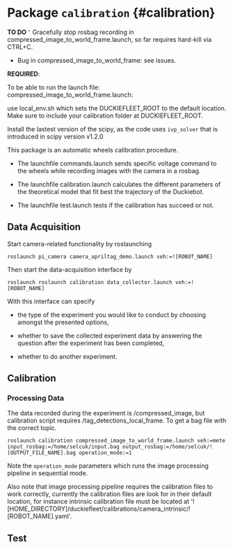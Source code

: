 # Package `calibration` {#calibration}

<move-here src='#pkg_name-autogenerated'/>

**TO DO**
⁻ Gracefully stop rosbag recording in compressed_image_to_world_frame.launch, so far requires hard-kill via CTRL+C.
- Bug in compressed_image_to_world_frame: see issues.

**REQUIRED**:

To be able to run the launch file: compressed_image_to_world_frame.launch:

use local_env.sh which sets the DUCKIEFLEET_ROOT to the default location. Make sure to include your calibration folder at DUCKIEFLEET_ROOT.

Install the lastest version of the scipy, as the code uses `ivp_solver` that is introduced in scipy version v1.2.0

This package is an automatic wheels calibration procedure.

- The launchfile commands.launch sends specific voltage command to the wheels while recording images with the camera in a rosbag.

- The launchfile calibration.launch calculates the different parameters of the theoretical model that fit best the trajectory of the Duckiebot.

- The launchfile test.launch tests if the calibration has succeed or not.


## Data Acquisition

Start camera-related functionality by roslaunching

```shell
roslaunch pi_camera camera_apriltag_demo.launch veh:=![ROBOT_NAME]
```

Then start the data-acquisition interface by

```shell
roslaunch roslaunch calibration data_collector.launch veh:=![ROBOT_NAME]
```
With this interface can specify

- the type of the experiment you would like to conduct by choosing amongst the presented options,

- whether to save the collected experiment data by answering the question after the experiment has been completed,

- whether to do another experiment.

## Calibration  

### Processing Data

The data recorded during the experiment is /compressed_image, but calibration script requires /tag_detections_local_frame. To get a bag file with the correct topic.

```shell
roslaunch calibration compressed_image_to_world_frame.launch veh:=mete input_rosbag:=/home/selcuk/input.bag output_rosbag:=/home/selcuk/![OUTPUT_FILE_NAME].bag operation_mode:=1
```

Note the `operation_mode` parameters which runs the image processing pipeline in sequential mode.

Also note that image processing pipeline requires the calibration files to work correctly, currently the calibration files are look for in their default location, for instance intrinsic calibration file must be located at '![HOME_DIRECTORY]/duckiefleet/calibrations/camera_intrinsic/![ROBOT_NAME].yaml'.

## Test
